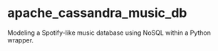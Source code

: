 # apache_cassandra_music_db
Modeling a Spotify-like music database using NoSQL within a Python wrapper.
